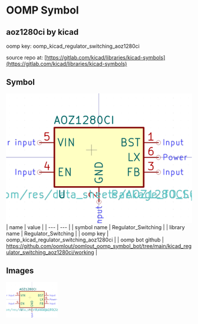 # OOMP Symbol  
## aoz1280ci  by kicad  
  
oomp key: oomp_kicad_regulator_switching_aoz1280ci  
  
source repo at: [https://gitlab.com/kicad/libraries/kicad-symbols](https://gitlab.com/kicad/libraries/kicad-symbols)  
## Symbol  
  
[![working.png](working_600.png)](working.png)  
| name | value | 
| --- | --- | 
| symbol name | Regulator_Switching | 
| library name | Regulator_Switching | 
| oomp key | oomp_kicad_regulator_switching_aoz1280ci | 
| oomp bot github | https://github.com/oomlout/oomlout_oomp_symbol_bot/tree/main/kicad_regulator_switching_aoz1280ci/working | 
## Images  
  
[![working.png](working_140.png)](working.png)  
